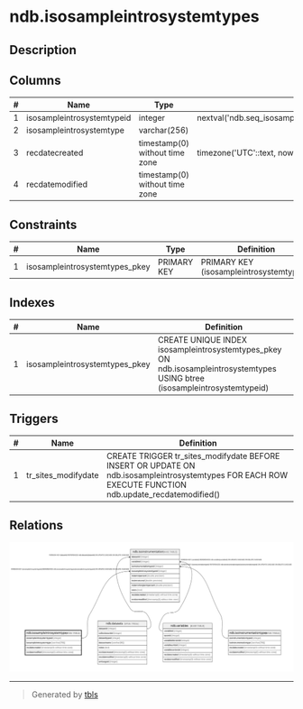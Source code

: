 # ndb.isosampleintrosystemtypes

## Description

## Columns

| # | Name                       | Type                           | Default                                                                           | Nullable | Children                                            | Parents | Comment |
| - | -------------------------- | ------------------------------ | --------------------------------------------------------------------------------- | -------- | --------------------------------------------------- | ------- | ------- |
| 1 | isosampleintrosystemtypeid | integer                        | nextval('ndb.seq_isosampleintrosystemtypes_isosampleintrosystemtypeid'::regclass) | false    | [ndb.isoinstrumentation](ndb.isoinstrumentation.md) |         |         |
| 2 | isosampleintrosystemtype   | varchar(256)                   |                                                                                   | false    |                                                     |         |         |
| 3 | recdatecreated             | timestamp(0) without time zone | timezone('UTC'::text, now())                                                      | false    |                                                     |         |         |
| 4 | recdatemodified            | timestamp(0) without time zone |                                                                                   | false    |                                                     |         |         |

## Constraints

| # | Name                           | Type        | Definition                               |
| - | ------------------------------ | ----------- | ---------------------------------------- |
| 1 | isosampleintrosystemtypes_pkey | PRIMARY KEY | PRIMARY KEY (isosampleintrosystemtypeid) |

## Indexes

| # | Name                           | Definition                                                                                                                   |
| - | ------------------------------ | ---------------------------------------------------------------------------------------------------------------------------- |
| 1 | isosampleintrosystemtypes_pkey | CREATE UNIQUE INDEX isosampleintrosystemtypes_pkey ON ndb.isosampleintrosystemtypes USING btree (isosampleintrosystemtypeid) |

## Triggers

| # | Name                | Definition                                                                                                                                             |
| - | ------------------- | ------------------------------------------------------------------------------------------------------------------------------------------------------ |
| 1 | tr_sites_modifydate | CREATE TRIGGER tr_sites_modifydate BEFORE INSERT OR UPDATE ON ndb.isosampleintrosystemtypes FOR EACH ROW EXECUTE FUNCTION ndb.update_recdatemodified() |

## Relations

![er](ndb.isosampleintrosystemtypes.svg)

---

> Generated by [tbls](https://github.com/k1LoW/tbls)